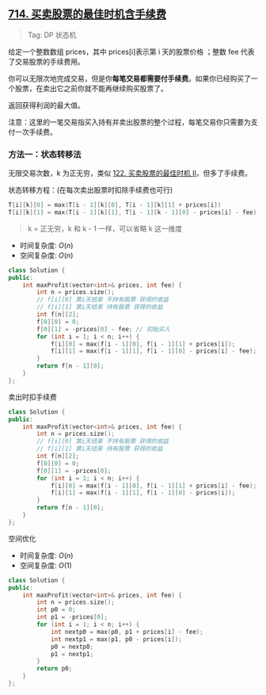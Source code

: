 ## [714. 买卖股票的最佳时机含手续费](https://leetcode-cn.com/problems/best-time-to-buy-and-sell-stock-with-transaction-fee/)

> Tag: DP 状态机

给定一个整数数组 prices，其中 prices[i]表示第 i 天的股票价格 ；整数 fee 代表了交易股票的手续费用。

你可以无限次地完成交易，但是你**每笔交易都需要付手续费**。如果你已经购买了一个股票，在卖出它之前你就不能再继续购买股票了。

返回获得利润的最大值。

注意：这里的一笔交易指买入持有并卖出股票的整个过程，每笔交易你只需要为支付一次手续费。

### 方法一：状态转移法

无限交易次数，k 为正无穷，类似 [122. 买卖股票的最佳时机 II](../practice/122.md)，但多了手续费。

状态转移方程：(在每次卖出股票时扣除手续费也可行)
```cpp
T[i][k][0] = max(T[i - 1][k][0], T[i - 1][k][1] + prices[i])
T[i][k][1] = max(T[i - 1][k][1], T[i - 1][k - 1][0] - prices[i] - fee)
```

> k = 正无穷，k 和 k - 1 一样，可以省略 k 这一维度

* 时间复杂度: ${O(n)}$
* 空间复杂度: ${O(n)}$
```cpp
class Solution {
public:
    int maxProfit(vector<int>& prices, int fee) {
        int n = prices.size();
        // f[i][0] 第i天结束 不持有股票 获得的收益
        // f[i][1] 第i天结束 持有股票 获得的收益
        int f[n][2];
        f[0][0] = 0;
        f[0][1] = -prices[0] - fee; // 初始买入
        for (int i = 1; i < n; i++) {
            f[i][0] = max(f[i - 1][0], f[i - 1][1] + prices[i]);
            f[i][1] = max(f[i - 1][1], f[i - 1][0] - prices[i] - fee);
        }
        return f[n - 1][0];
    }
};
```
卖出时扣手续费
```cpp
class Solution {
public:
    int maxProfit(vector<int>& prices, int fee) {
        int n = prices.size();
        // f[i][0] 第i天结束 不持有股票 获得的收益
        // f[i][1] 第i天结束 持有股票 获得的收益
        int f[n][2];
        f[0][0] = 0;
        f[0][1] = -prices[0];
        for (int i = 1; i < n; i++) {
            f[i][0] = max(f[i - 1][0], f[i - 1][1] + prices[i] - fee);
            f[i][1] = max(f[i - 1][1], f[i - 1][0] - prices[i]);
        }
        return f[n - 1][0];
    }
};
```

空间优化
* 时间复杂度: ${O(n)}$
* 空间复杂度: ${O(1)}$
```cpp
class Solution {
public:
    int maxProfit(vector<int>& prices, int fee) {
        int n = prices.size();
        int p0 = 0;
        int p1 = -prices[0];
        for (int i = 1; i < n; i++) {
            int nextp0 = max(p0, p1 + prices[i] - fee);
            int nextp1 = max(p1, p0 - prices[i]);
            p0 = nextp0;
            p1 = nextp1;
        }
        return p0;
    }
};
```